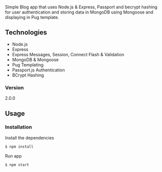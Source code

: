 Simple Blog app that uses Node.js & Express, Passport and becrypt hashing for user authentication and storing data  in MongoDB using Mongoose and displaying in Pug template.
## Technologies
* Node.js
* Express
* Express Messages, Session, Connect Flash & Validation
* MongoDB & Mongoose
* Pug Templating
* Passport.js Authentication
* BCrypt Hashing

### Version
2.0.0

## Usage


### Installation

Install the dependencies

```sh
$ npm install
```
Run app

```sh
$ npm start
```

